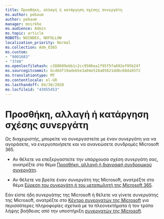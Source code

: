 ```yaml
---
title: Προσθήκη, αλλαγή ή κατάργηση σχέσης συνεργάτη
ms.author: pebaum
author: pebaum
manager: mnirkhe
ms.audience: Admin
ms.topic: article
ROBOTS: NOINDEX, NOFOLLOW
localization_priority: Normal
ms.collection: Adm_O365
ms.custom:
- "9001683"
- "3748"
ms.openlocfilehash: c388609ebb1c2cc9506ea1f95f5fa692ef95b24f
ms.sourcegitcommit: bcd6df19adeb5e3a04e518a05621dd6c68da93f2
ms.translationtype: MT
ms.contentlocale: el-GR
ms.lasthandoff: 04/30/2020
ms.locfileid: "43955453"
---
```

# <a name="add-change-or-remove-a-partner-relationship"></a>Προσθήκη, αλλαγή ή κατάργηση σχέσης συνεργάτη

Ως διαχειριστής, μπορείτε να συνεργαστείτε με έναν συνεργάτη για να αγοράσετε, να ενεργοποιήσετε και να ανανεώσετε συνδρομές Microsoft 365. 

- Αν θέλετε να επεξεργαστείτε την υπάρχουσα σχέση συνεργάτη σας, ανατρέξτε στο θέμα [Προσθήκη, αλλαγή ή διαγραφή συνδρομικού συνεργάτη](https://docs.microsoft.com/microsoft-365/admin/misc/add-partner?view=o365-worldwide).

- Αν θέλετε να βρείτε έναν συνεργάτη της Microsoft, ανατρέξτε στο θέμα [Εύρεση του συνεργάτη ή του μεταπωλητή της Microsoft 365](https://docs.microsoft.com/microsoft-365/admin/manage/find-your-partner-or-reseller?view=o365-worldwide).

Εάν είστε ήδη συνεργάτης της Microsoft ή θέλετε να γίνετε συνεργάτης της Microsoft, ανατρέξτε στο [Κέντρο συνεργατών της Microsoft](https://support.microsoft.com/help/4499930/partner-center-overview) για περισσότερες πληροφορίες σχετικά με τα πλεονεκτήματα ή τον τρόπο λήψης βοήθειας από την υποστήριξη [συνεργατών της Microsoft](https://aka.ms/partnersupport).
